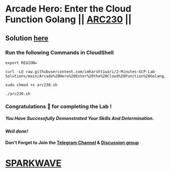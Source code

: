 # Arcade Hero: Enter the Cloud Function Golang || [ARC230](https://www.cloudskillsboost.google/focuses/98842?parent=catalog) ||

## Solution [here](https://youtu.be/ED0iL3CoXXA)

### Run the following Commands in CloudShell

```
export REGION=
```
```
curl -LO raw.githubusercontent.com/imharshtiwari/2-Minutes-GCP-Lab-Solutions/main/Arcade%20Hero%20Enter%20the%20Cloud%20Function%20Golang/arc230.sh

sudo chmod +x arc230.sh

./arc230.sh
```

### Congratulations 🎉 for completing the Lab !

##### *You Have Successfully Demonstrated Your Skills And Determination.*

#### *Well done!*

#### Don't Forget to Join the [Telegram Channel](https://t.me/sparkwave.01) & [Discussion group](https://t.me/sparkwave.01chats)

# [SPARKWAVE](https://www.youtube.com/@sparkwave.01)

